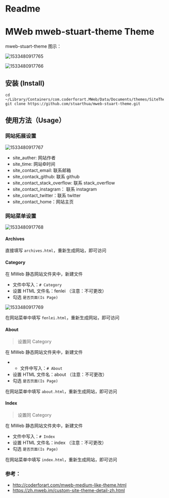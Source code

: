 # Readme

# MWeb mweb-stuart-theme Theme

mweb-stuart-theme 图示：

![1533480917765](http://res.stuarthua.com/1533480917765.png)

![1533480917766](http://res.stuarthua.com/1533480917766.jpg)

## 安装 (Install)

```
cd ~/Library/Containers/com.coderforart.MWeb/Data/Documents/themes/SiteThemes
git clone https://github.com/stuarthua/mweb-stuart-theme.git
```

## 使用方法（Usage）

### 网站拓展设置

![1533480917767](http://res.stuarthua.com/1533480917767.png)

* site_auther: 网站作者
* site_time: 网站©时间
* site_contact_email: 联系邮箱
* site_contack_github: 联系 github
* site_contact_stack_overflow: 联系 stack_overflow
* site_contact_instagram： 联系 instagram
* site_contact_twitter：联系 twitter
* site_contact_home：网站主页

### 网站菜单设置

![1533480917768](http://res.stuarthua.com/1533480917768.png)


#### Archives

直接填写 `archives.html`，重新生成网站，即可访问

#### Category

在 MWeb 静态网站文件夹中，新建文件

* 文件中写入：`# Category`
* 设置 HTML 文件名：fenlei （注意：不可更改）
* 勾选 `是否页面(Is Page)`

![1533480917769](http://res.stuarthua.com/1533480917769.png)

在网站菜单中填写 `fenlei.html`，重新生成网站，即可访问

#### About

>设置同 Category

在 MWeb 静态网站文件夹中，新建文件

* * 文件中写入：`# About`
* 设置 HTML 文件名：about （注意：不可更改）
* 勾选 `是否页面(Is Page)`

在网站菜单中填写 `about.html`，重新生成网站，即可访问

#### Index

>设置同 Category

在 MWeb 静态网站文件夹中，新建文件

* 文件中写入：`# Index`
* 设置 HTML 文件名：index （注意：不可更改）
* 勾选 `是否页面(Is Page)`

在网站菜单中填写 `index.html`，重新生成网站，即可访问

### 参考：

* http://coderforart.com/mweb-medium-like-theme.html
* https://zh.mweb.im/custom-site-theme-detail-zh.html

